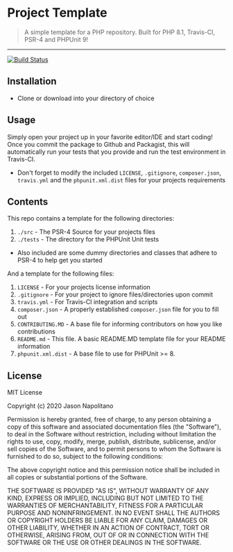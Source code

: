 # Project Template

> A simple template for a PHP repository. Built for PHP 8.1, Travis-CI, PSR-4 and PHPUnit 9!
___

[![Build Status](https://travis-ci.com/jason-napolitano/PHP-Exceptions.svg?branch=master)](https://travis-ci.com/jason-napolitano/PHP-Exceptions)

## Installation
 - Clone or download into your directory of choice

## Usage
Simply open your project up in your favorite editor/IDE and start coding! Once you commit the package to Github and Packagist, this will automatically run your tests that you provide and run the test environment in Travis-CI.

 - Don't forget to modify the included `LICENSE`, `.gitignore`, `composer.json`, `travis.yml` and the `phpunit.xml.dist` files for your projects requirements

## Contents
This repo contains a template for the following directories:
 1. `./src` - The PSR-4 Source for your projects files
 2. `./tests` - The directory for the PHPUnit Unit tests
   - Also included are some dummy directories and classes that adhere to PSR-4 to help get you started

And a template for the following files:
 1. `LICENSE` - For your projects license information
 2. `.gitignore` - For your project to ignore files/directories upon commit
 3. `travis.yml` - For Travis-CI integration and scripts
 4. `composer.json` - A properly established `composer.json` file for you to fill out
 5. `CONTRIBUTING.MD` - A base file for informing contributors on how you like contributions
 6. `README.md` - This file. A basic README.MD template file for your README information
 7. `phpunit.xml.dist` - A base file to use for PHPUnit >= 8.


## License
MIT License

Copyright (c) 2020 Jason Napolitano

Permission is hereby granted, free of charge, to any person obtaining a copy
of this software and associated documentation files (the "Software"), to deal
in the Software without restriction, including without limitation the rights
to use, copy, modify, merge, publish, distribute, sublicense, and/or sell
copies of the Software, and to permit persons to whom the Software is
furnished to do so, subject to the following conditions:

The above copyright notice and this permission notice shall be included in all
copies or substantial portions of the Software.

THE SOFTWARE IS PROVIDED "AS IS", WITHOUT WARRANTY OF ANY KIND, EXPRESS OR
IMPLIED, INCLUDING BUT NOT LIMITED TO THE WARRANTIES OF MERCHANTABILITY,
FITNESS FOR A PARTICULAR PURPOSE AND NONINFRINGEMENT. IN NO EVENT SHALL THE
AUTHORS OR COPYRIGHT HOLDERS BE LIABLE FOR ANY CLAIM, DAMAGES OR OTHER
LIABILITY, WHETHER IN AN ACTION OF CONTRACT, TORT OR OTHERWISE, ARISING FROM,
OUT OF OR IN CONNECTION WITH THE SOFTWARE OR THE USE OR OTHER DEALINGS IN THE
SOFTWARE.
